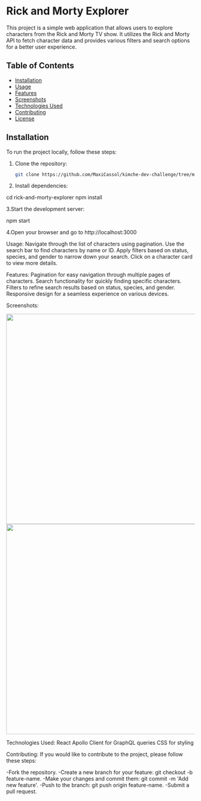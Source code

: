 # Rick and Morty Explorer

This project is a simple web application that allows users to explore characters from the Rick and Morty TV show. It utilizes the Rick and Morty API to fetch character data and provides various filters and search options for a better user experience.

## Table of Contents
- [Installation](#installation)
- [Usage](#usage)
- [Features](#features)
- [Screenshots](#screenshots)
- [Technologies Used](#technologies-used)
- [Contributing](#contributing)
- [License](#license)

## Installation

To run the project locally, follow these steps:

1. Clone the repository:

   ```bash
   git clone https://github.com/MaxiCassol/kimche-dev-challenge/tree/master/kimche-dev-challenge/dev-challenge-template/challenge-dev

2. Install dependencies:

  cd rick-and-morty-explorer
  npm install

3.Start the development server:

  npm start

4.Open your browser and go to http://localhost:3000

Usage:
Navigate through the list of characters using pagination.
Use the search bar to find characters by name or ID.
Apply filters based on status, species, and gender to narrow down your search.
Click on a character card to view more details.

Features:
Pagination for easy navigation through multiple pages of characters.
Search functionality for quickly finding specific characters.
Filters to refine search results based on status, species, and gender.
Responsive design for a seamless experience on various devices.

Screenshots:

<Image src="https://portfolio-maxicassol.vercel.app/images/Rick&Morty%20v2.0/home.jpg" alt="" width="560" >
<Image src="https://portfolio-maxicassol.vercel.app/images/Rick&Morty%20v2.0/detail.jpg" alt="" width="560" >





Technologies Used:
React
Apollo Client for GraphQL queries
CSS for styling

Contributing:
If you would like to contribute to the project, please follow these steps:

-Fork the repository.
-Create a new branch for your feature: git checkout -b feature-name.
-Make your changes and commit them: git commit -m 'Add new feature'.
-Push to the branch: git push origin feature-name.
-Submit a pull request.

